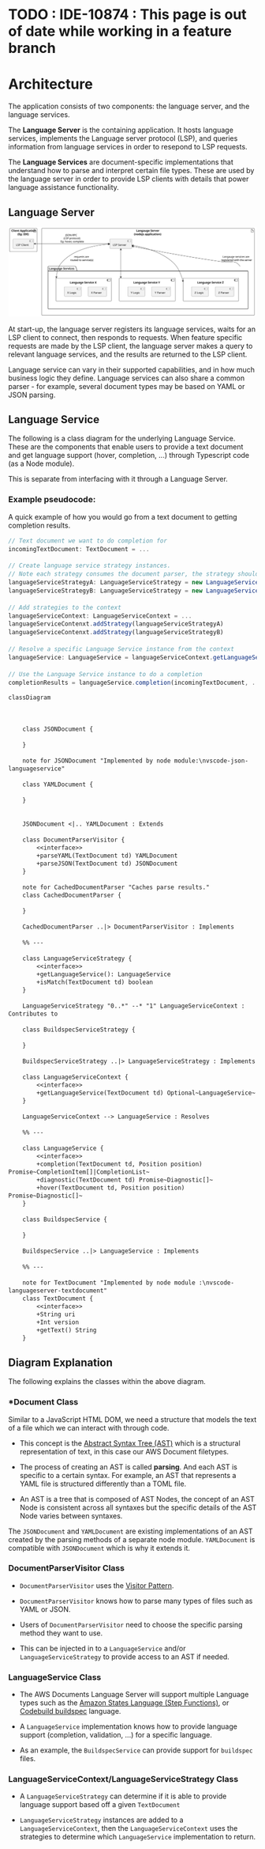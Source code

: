 # TODO : IDE-10874 : This page is out of date while working in a feature branch

# Architecture

The application consists of two components: the language server, and the language services.

The **Language Server** is the containing application. It hosts language services, implements the Language server protocol (LSP), and queries information from language services in order to resepond to LSP requests.

The **Language Services** are document-specific implementations that understand how to parse and interpret certain file types. These are used by the language server in order to provide LSP clients with details that power language assistance functionality.

## Language Server

![Langauge server architecture diagram](docs/images/language-server-architecture.svg)

At start-up, the language server registers its language services, waits for an LSP client to connect, then responds to requests. When feature specific requests are made by the LSP client, the language server makes a query to relevant language services, and the results are returned to the LSP client.

Language service can vary in their supported capabilities, and in how much business logic they define. Language services can also share a common parser - for example, several document types may be based on YAML or JSON parsing.

## Language Service

The following is a class diagram for the underlying Language Service.
These are the components that enable users to provide a text document
and get language support (hover, completion, ...) through Typescript code (as a Node module).

This is separate from interfacing with it through a Language Server.

### Example pseudocode:

A quick example of how you would go from a text document
to getting completion results.

```typescript
// Text document we want to do completion for
incomingTextDocument: TextDocument = ...

// Create language service strategy instances.
// Note each strategy consumes the document parser, the strategy should know which parser to use.
languageServiceStrategyA: LanguageServiceStrategy = new LanguageServiceStrategyA()
languageServiceStrategyB: LanguageServiceStrategy = new LanguageServiceStrategyB()

// Add strategies to the context
languageServiceContext: LanguageServiceContext = ...
languageServiceContenxt.addStrategy(languageServiceStrategyA)
languageServiceContenxt.addStrategy(languageServiceStrategyB)

// Resolve a specific Language Service instance from the context
languageService: LanguageService = languageServiceContext.getLanguageService(incomingTextDocument)

// Use the Language Service instance to do a completion
completionResults = languageService.completion(incomingTextDocument, ...)
```

```mermaid
classDiagram



    class JSONDocument {

    }

    note for JSONDocument "Implemented by node module:\nvscode-json-languageservice"

    class YAMLDocument {

    }


    JSONDocument <|.. YAMLDocument : Extends

    class DocumentParserVisitor {
        <<interface>>
        +parseYAML(TextDocument td) YAMLDocument
        +parseJSON(TextDocument td) JSONDocument
    }

    note for CachedDocumentParser "Caches parse results."
    class CachedDocumentParser {

    }

    CachedDocumentParser ..|> DocumentParserVisitor : Implements

    %% ---

    class LanguageServiceStrategy {
        <<interface>>
        +getLanguageService(): LanguageService
        +isMatch(TextDocument td) boolean
    }

    LanguageServiceStrategy "0..*" --* "1" LanguageServiceContext : Contributes to

    class BuildspecServiceStrategy {

    }

    BuildspecServiceStrategy ..|> LanguageServiceStrategy : Implements

    class LanguageServiceContext {
        <<interface>>
        +getLanguageService(TextDocument td) Optional~LanguageService~
    }

    LanguageServiceContext --> LanguageService : Resolves

    %% ---

    class LanguageService {
        <<interface>>
        +completion(TextDocument td, Position position) Promise~CompletionItem[]|CompletionList~
        +diagnostic(TextDocument td) Promise~Diagnostic[]~
        +hover(TextDocument td, Position position) Promise~Diagnostic[]~
    }

    class BuildspecService {

    }

    BuildspecService ..|> LanguageService : Implements

    %% ---

    note for TextDocument "Implemented by node module :\nvscode-languageserver-textdocument"
    class TextDocument {
        <<interface>>
        +String uri
        +Int version
        +getText() String
    }
```

## Diagram Explanation

The following explains the classes within the above diagram.

### \*Document Class

Similar to a JavaScript HTML DOM, we need a structure that models
the text of a file which we can interact with through code.

-   This concept is the [Abstract Syntax Tree (AST)](https://en.wikipedia.org/wiki/Abstract_syntax_tree)
    which is a structural representation of text, in this case
    our AWS Document filetypes.

-   The process of creating an AST is called **parsing**. And each AST
    is specific to a certain syntax. For example, an AST that represents
    a YAML file is structured differently than a TOML file.

-   An AST is a tree that is composed of AST Nodes, the concept
    of an AST Node is consistent across all syntaxes but the specific
    details of the AST Node varies between syntaxes.

The `JSONDocument` and `YAMLDocument` are existing implementations
of an AST created by the parsing methods of a separate node module.
`YAMLDocument` is compatible with `JSONDocument` which is why it
extends it.

### DocumentParserVisitor Class

-   `DocumentParserVisitor` uses the [Visitor Pattern](https://refactoring.guru/design-patterns/visitor).

-   `DocumentParserVisitor` knows how to parse many types of files such as YAML or JSON.

-   Users of `DocumentParserVisitor` need to choose the specific parsing method they want to use.

-   This can be injected in to a `LanguageService` and/or `LanguageServiceStrategy` to provide access
    to an AST if needed.

### LanguageService Class

-   The AWS Documents Language Server will support multiple Language types such as the
    [Amazon States Language (Step Functions)](https://states-language.net/spec.html),
    or [Codebuild buildspec](https://docs.aws.amazon.com/codebuild/latest/userguide/build-spec-ref.html) language.

-   A `LanguageService` implementation knows how to provide language support (completion, validation, ...)
    for a specific language.

-   As an example, the `BuildspecService` can provide support for `buildspec` files.

### LanguageServiceContext/LanguageServiceStrategy Class

-   A `LanguageServiceStrategy` can determine if it is able to provide language support based off a given `TextDocument`

-   `LanguageServiceStrategy` instances are added to a `LanguageServiceContext`, then the `LanguageServiceContext` uses the strategies
    to determine which `LanguageService` implementation to return.
